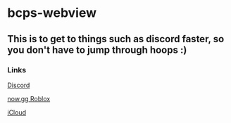 # bcps-webview
## This is to get to things such as discord faster, so you don't have to jump through hoops :)
### Links
[Discord](https://discord.com/login)

[now.gg Roblox](https://now.gg/apps/roblox-corporation/5349/roblox.html)

[iCloud](https://icloud.com)
